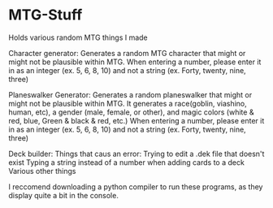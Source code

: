 # MTG-Stuff
Holds various random MTG things I made

Character generator:
  Generates a random MTG character that might or might not be plausible within MTG.
  When entering a number, please enter it in as an integer (ex. 5, 6, 8, 10) and not a string (ex. Forty, twenty, nine, three)
  
Planeswalker Generator:
  Generates a random planeswalker that might or might not be plausible within MTG. It generates a race(goblin, viashino, human, etc), a gender (male, female, or other), and magic colors (white & red, blue, Green & black & red, etc.)
  When entering a number, please enter it in as an integer (ex. 5, 6, 8, 10) and not a string (ex. Forty, twenty, nine, three)

Deck builder:
  Things that caus an error:
    Trying to edit a .dek file that doesn't exist
    Typing a string instead of a number when adding cards to a deck
    Various other things

I reccomend downloading a python compiler to run these programs, as they display quite a bit in the console.
